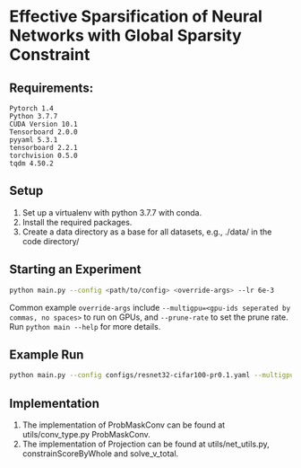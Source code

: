 # Effective Sparsification of Neural Networks with Global Sparsity Constraint

## Requirements:

```
Pytorch 1.4
Python 3.7.7
CUDA Version 10.1
Tensorboard 2.0.0
pyyaml 5.3.1
tensorboard 2.2.1
torchvision 0.5.0
tqdm 4.50.2
```
## Setup
1. Set up a virtualenv with python 3.7.7 with conda.
2. Install the required packages.
3. Create a data directory as a base for all datasets, e.g., ./data/ in the code directory/
## Starting an Experiment 
```bash
python main.py --config <path/to/config> <override-args> --lr 6e-3
```
Common example ```override-args``` include ```--multigpu=<gpu-ids seperated by commas, no spaces>``` to run on GPUs, and ```--prune-rate``` to set the prune rate. Run ```python main --help``` for more details.
## Example Run
```bash
python main.py --config configs/resnet32-cifar100-pr0.1.yaml --multigpu 0 --data dataset/ --prune-rate 0.1 --lr 6e-3
```
## Implementation
1. The implementation of ProbMaskConv can be found at utils/conv_type.py ProbMaskConv.
2. The implementation of Projection can be found at utils/net_utils.py, constrainScoreByWhole and solve_v_total.